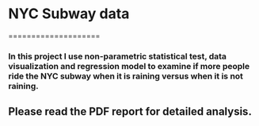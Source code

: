 # NYC Subway data
====================

### In this project I use non-parametric statistical test, data visualization and regression model to examine if more people ride the NYC subway when it is raining versus when it is not raining.

## Please read the PDF report for detailed analysis. 

